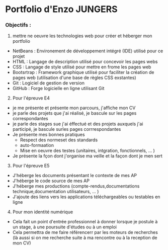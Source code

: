 #  **Portfolio d'Enzo JUNGERS**

###  Objectifs :

1. mettre ne oeuvre les technologies web pour créer et héberger mon portfolio


  
  - NetBeans : Environement de développement intégré (IDE) utilisé pour ce projet
  - HTML : Langage de description utilisé pour concevoir les pages webs
  - CSS : Langage de style utilisé pour mettre en frome les pages web
  - Bootsrtrap : Framework graphique utilisé pour faciliter la création de pages web (utilisation d'une base de règles CSS exstantes)
  - Git : Logiciel de gestion de version
  - GitHub : Forge logicielle en ligne utilisant Git

2. Pour l'épreuve E4

  - je me présente et présente mon parcours, j'affiche mon CV
  - je parle des projets que j'ai réalisé, je bascule sur les pages correspondantes
  - je parle des stages sue j'ai éffectué et des projets auxquels j'ai participé, je bascule surles pages corrrespondantes
  - Je présente mes bonnes pratiques
     - Respect des normeset des standards
     - auto-formaation
     - Mise en oeuvre des testes (unitaires, intgration, fonctionnels, ... )
  - Je présente la fçon dont j'organise  ma veille et la façon dont je men sert
  
3. Pour l'épreuve E5

  - J'héberge les documents présentant le contexte de mes AP
  - J'héberge le code source de mes AP
  - J'héberge mes productions (compte-rendus,documentations technique,documentation utilisateurs, ... )
  - J'ajoute des liens vers les applications téléchargeables ou testables en ligne
  
4. Pour mon identité numérique

  - Cela fait un point d'entrée professionnel à donner lorsque je postule à un stage, à une poursuite d'études ou à un emploi
  - Cela permettra de me faire référencerr par les moteurs de recherches (là aussi si on me recherche suite à ma rencontre ou à la reception de mon CV)
  
     
